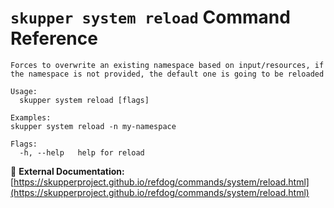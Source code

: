 # `skupper system reload` Command Reference

```
Forces to overwrite an existing namespace based on input/resources, if the namespace is not provided, the default one is going to be reloaded

Usage:
  skupper system reload [flags]

Examples:
skupper system reload -n my-namespace

Flags:
  -h, --help   help for reload
```

🔗 **External Documentation:** [https://skupperproject.github.io/refdog/commands/system/reload.html](https://skupperproject.github.io/refdog/commands/system/reload.html)

